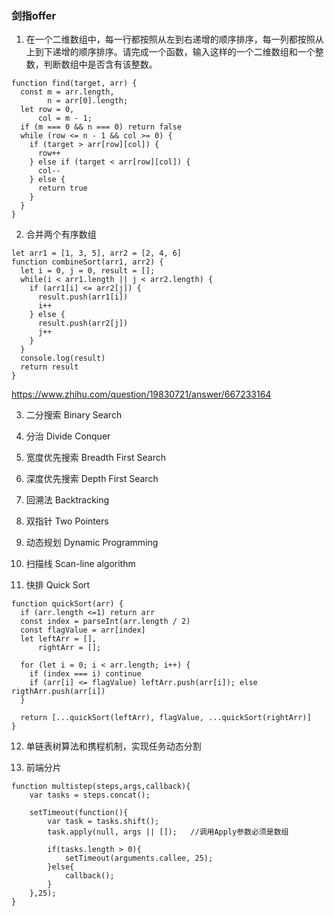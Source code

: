 ### 剑指offer
1. 在一个二维数组中，每一行都按照从左到右递增的顺序排序，每一列都按照从上到下递增的顺序排序。请完成一个函数，输入这样的一个二维数组和一个整数，判断数组中是否含有该整数。 
```
function find(target, arr) {
  const m = arr.length,
        n = arr[0].length;
  let row = 0,
      col = m - 1;
  if (m === 0 && n === 0) return false
  while (row <= n - 1 && col >= 0) {
    if (target > arr[row][col]) {
      row++
    } else if (target < arr[row][col]) {
      col--
    } else {
      return true
    }
  }
}

```
2. 合并两个有序数组
```
let arr1 = [1, 3, 5], arr2 = [2, 4, 6]
function combineSort(arr1, arr2) {
  let i = 0, j = 0, result = [];
  while(i < arr1.length || j < arr2.length) {
    if (arr1[i] <= arr2[j]) {
      result.push(arr1[i])
      i++
    } else {
      result.push(arr2[j])
      j++
    }
  }
  console.log(result)
  return result
}
```
https://www.zhihu.com/question/19830721/answer/667233164


3. 二分搜索 Binary Search

4. 分治 Divide Conquer

5. 宽度优先搜索 Breadth First Search

6. 深度优先搜索 Depth First Search

7. 回溯法 Backtracking

8. 双指针 Two Pointers

9. 动态规划 Dynamic Programming

10. 扫描线 Scan-line algorithm

11. 快排 Quick Sort

```
function quickSort(arr) {
  if (arr.length <=1) return arr
  const index = parseInt(arr.length / 2)
  const flagValue = arr[index]
  let leftArr = [],
      rightArr = [];

  for (let i = 0; i < arr.length; i++) {
    if (index === i) continue
    if (arr[i] <= flagValue) leftArr.push(arr[i]); else rigthArr.push(arr[i])
  }

  return [...quickSort(leftArr), flagValue, ...quickSort(rightArr)]
}
```

12. 单链表树算法和携程机制，实现任务动态分割

13. 前端分片
```
function multistep(steps,args,callback){
    var tasks = steps.concat();

    setTimeout(function(){
        var task = tasks.shift();
        task.apply(null, args || []);   //调用Apply参数必须是数组

        if(tasks.length > 0){
            setTimeout(arguments.callee, 25);
        }else{
            callback();
        }
    },25);
}
```